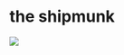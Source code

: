 <!--
id: 7317353418
link: http://tumblr.atmos.org/post/7317353418/the-shipmunk
slug: the-shipmunk
date: Wed Jul 06 2011 15:06:38 GMT-0700 (PDT)
publish: 2011-07-06
tags: 
title: the shipmunk
-->


the shipmunk
============

![](http://31.media.tumblr.com/tumblr_lnxmr3LvN11qz4sngo1_1280.jpg)

